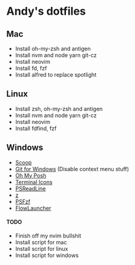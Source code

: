 # Andy's dotfiles

## Mac
- Install oh-my-zsh and antigen
- Install nvm and node yarn git-cz
- Install neovim
- Install fd, fzf
- Install alfred to replace spotlight

## Linux
- Install zsh, oh-my-zsh and antigen
- Install nvm and node yarn git-cz
- Install neovim
- Install fdfind, fzf

## Windows
- [Scoop](https://scoop.sh/)
- [Git for Windows](https://gitforwindows.org/) (Disable context menu stuff)
- [Oh My Posh](https://ohmyposh.dev/)
- [Terminal Icons](https://github.com/devblackops/Terminal-Icons)
- [PSReadLine](https://docs.microsoft.com/en-us/powershell/module/psreadline/)
- [z](https://www.powershellgallery.com/packages/z)
- [PSFzf](https://github.com/kelleyma49/PSFzf)
- [FlowLauncher](https://www.flowlauncher.com/)


#### TODO
- Finish off my nvim bullshit
- Install script for mac 
- Install script for linux
- Install script for windows
